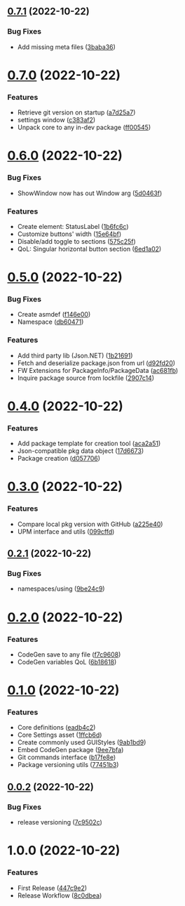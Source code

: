 ## [0.7.1](https://github.com/twistapps/twistcore/compare/0.7.0...0.7.1) (2022-10-22)


### Bug Fixes

* Add missing meta files ([3baba36](https://github.com/twistapps/twistcore/commit/3baba36c9348a6fdc760f13c0f0404d55b5c2db0))

# [0.7.0](https://github.com/twistapps/twistcore/compare/0.6.0...0.7.0) (2022-10-22)


### Features

* Retrieve git version on startup ([a7d25a7](https://github.com/twistapps/twistcore/commit/a7d25a7b09cdea1e5645a13df9110255290e1440))
* settings window ([c383af2](https://github.com/twistapps/twistcore/commit/c383af29d6b74ab16eee9149bd2813cc7e38283c))
* Unpack core to any in-dev package ([ff00545](https://github.com/twistapps/twistcore/commit/ff00545521dc822410bfc4b25b444f8dbc114985))

# [0.6.0](https://github.com/twistapps/twistcore/compare/0.5.0...0.6.0) (2022-10-22)


### Bug Fixes

* ShowWindow now has out Window arg ([5d0463f](https://github.com/twistapps/twistcore/commit/5d0463fdd8f65ac3411993a5cbdd18ee1adf4a09))


### Features

* Create element: StatusLabel ([1b6fc6c](https://github.com/twistapps/twistcore/commit/1b6fc6c43128cf2a9abf36345d2c332e3dd2a1d1))
* Customize buttons' width ([15e64bf](https://github.com/twistapps/twistcore/commit/15e64bf2ff0dcbcfe5384b402c2050ff6c628045))
* Disable/add toggle to sections ([575c25f](https://github.com/twistapps/twistcore/commit/575c25f1000d6cffe979fb01b3f672614bac828a))
* QoL: Singular horizontal button section ([6ed1a02](https://github.com/twistapps/twistcore/commit/6ed1a027587411c849dfc542f4e30aba80ffe0ed))

# [0.5.0](https://github.com/twistapps/twistcore/compare/0.4.0...0.5.0) (2022-10-22)


### Bug Fixes

* Create asmdef ([f146e00](https://github.com/twistapps/twistcore/commit/f146e00ef72fb568504163eb9429e15db4c97608))
* Namespace ([db60471](https://github.com/twistapps/twistcore/commit/db60471ed95afea0f3d2e821baec971afc95b4a9))


### Features

* Add third party lib (Json.NET) ([1b21691](https://github.com/twistapps/twistcore/commit/1b21691a35faabd78ea98d59c8604807ce0a4bac))
* Fetch and deserialize package.json from url ([d92fd20](https://github.com/twistapps/twistcore/commit/d92fd20830848b9968037625ff2de393cc5854a8))
* FW Extensions for PackageInfo/PackageData ([ac681fb](https://github.com/twistapps/twistcore/commit/ac681fba6b1b09a40aa15a6dfdd3c1f45cc678d3))
* Inquire package source from lockfile ([2907c14](https://github.com/twistapps/twistcore/commit/2907c148201b4195eeb56ac883350956a00205e9))

# [0.4.0](https://github.com/twistapps/twistcore/compare/0.3.0...0.4.0) (2022-10-22)


### Features

* Add package template for creation tool ([aca2a51](https://github.com/twistapps/twistcore/commit/aca2a5186edc1612c78ff6f481363ae54ae6d377))
* Json-compatible pkg data object ([17d6673](https://github.com/twistapps/twistcore/commit/17d6673f5e8d73610eb5f221e42ff4cf59237dfe))
* Package creation ([d057706](https://github.com/twistapps/twistcore/commit/d057706fbf0d123e5e809105ce398ee774a74b53))

# [0.3.0](https://github.com/twistapps/twistcore/compare/0.2.1...0.3.0) (2022-10-22)


### Features

* Compare local pkg version with GitHub ([a225e40](https://github.com/twistapps/twistcore/commit/a225e40a9584cc5d9466ae2526953f9b50298c8d))
* UPM interface and utils ([099cffd](https://github.com/twistapps/twistcore/commit/099cffd3dd44b7751b2855508d1477d602206f47))

## [0.2.1](https://github.com/twistapps/twistcore/compare/0.2.0...0.2.1) (2022-10-22)


### Bug Fixes

* namespaces/using ([9be24c9](https://github.com/twistapps/twistcore/commit/9be24c9a732fd28bb12e93efd1844ae800d552de))

# [0.2.0](https://github.com/twistapps/twistcore/compare/0.1.0...0.2.0) (2022-10-22)


### Features

* CodeGen save to any file ([f7c9608](https://github.com/twistapps/twistcore/commit/f7c9608c09a6e44fbfc7645b1dd822c8214ecfb9))
* CodeGen variables QoL ([6b18618](https://github.com/twistapps/twistcore/commit/6b18618bcc56ee6f187b42fe5661b85c61fff48b))

# [0.1.0](https://github.com/twistapps/twistcore/compare/0.0.2...0.1.0) (2022-10-22)


### Features

* Core definitions ([eadb4c2](https://github.com/twistapps/twistcore/commit/eadb4c23ddc995c81ee6140a309c2d9e4b017c56))
* Core Settings asset ([1ffcb6d](https://github.com/twistapps/twistcore/commit/1ffcb6d1747d06ac9d7fcc01d1b2bcbb2d965e83))
* Create commonly used GUIStyles ([9ab1bd9](https://github.com/twistapps/twistcore/commit/9ab1bd9f7a659c9b2e061e66f90305a6102fcfc9))
* Embed CodeGen package ([9ee7bfa](https://github.com/twistapps/twistcore/commit/9ee7bfa127014bad1c1e5112c19ffc7f24753ef1))
* Git commands interface ([b17fe8e](https://github.com/twistapps/twistcore/commit/b17fe8e8df49e1065e54802b6f0c1d05fd7e71d0))
* Package versioning utils ([77451b3](https://github.com/twistapps/twistcore/commit/77451b31df80db0c1f05ece435ebc507fbcfcfac))

## [0.0.2](https://github.com/twistapps/twistcore/compare/0.0.1...0.0.2) (2022-10-22)


### Bug Fixes

* release versioning ([7c9502c](https://github.com/twistapps/twistcore/commit/7c9502c7654101977f159b1bdfaa1a1bb191c0c1))

# 1.0.0 (2022-10-22)


### Features

* First Release ([447c9e2](https://github.com/twistapps/twistcore/commit/447c9e235799dbc20d759cdff7df133eb994d563))
* Release Workflow ([8c0dbea](https://github.com/twistapps/twistcore/commit/8c0dbea1ea4287a2b7a5e2e82870efdc4ab94074))
